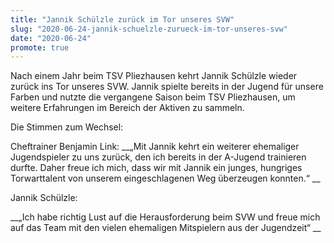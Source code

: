 ```yaml
---
title: "Jannik Schülzle zurück im Tor unseres SVW"
slug: "2020-06-24-jannik-schuelzle-zurueck-im-tor-unseres-svw"
date: "2020-06-24"
promote: true
---
```

<p class="MsoNoSpacing">Nach einem Jahr beim TSV Pliezhausen kehrt Jannik Schülzle wieder zurück ins Tor unseres SVW.  Jannik spielte bereits in der Jugend für unsere Farben und nutzte die vergangene Saison beim TSV Pliezhausen, um weitere Erfahrungen im Bereich der Aktiven zu sammeln.


<p class="MsoNoSpacing">Die Stimmen zum Wechsel:


<p class="MsoNoSpacing">Cheftrainer Benjamin Link:  __„Mit Jannik kehrt ein weiterer ehemaliger Jugendspieler zu uns zurück, den ich bereits in der A-Jugend trainieren durfte. Daher freue ich mich, dass wir mit Jannik ein junges, hungriges Torwarttalent von unserem eingeschlagenen Weg überzeugen konnten.“ __


<p class="MsoNoSpacing">Jannik Schülzle:


<p class="MsoNoSpacing"> __„Ich habe richtig Lust auf die Herausforderung beim SVW und freue mich auf das Team mit den vielen ehemaligen Mitspielern aus der Jugendzeit“ __
